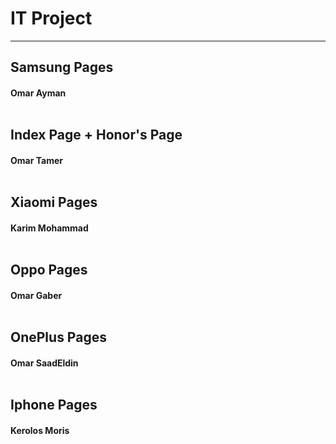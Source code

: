
# IT Project 
<hr>

## Samsung Pages
#### Omar Ayman <br> <br>

## Index Page + Honor's Page 
#### Omar Tamer <br><br>

## Xiaomi Pages 
#### Karim Mohammad <br><br>

## Oppo Pages 
#### Omar Gaber <br><br>

## OnePlus Pages
#### Omar SaadEldin <br><br>

## Iphone Pages <br>
#### Kerolos Moris <br><br>
